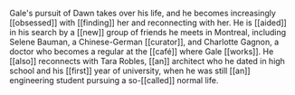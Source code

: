 Gale's pursuit of Dawn takes over his life, and he becomes increasingly [[obsessed]] with [[finding]] her and reconnecting with her. He is [[aided]] in his search by a [[new]] group of friends he meets in Montreal, including Selene Bauman, a Chinese-German [[curator]], and Charlotte Gagnon, a doctor who becomes a regular at the [[café]] where Gale [[works]]. He [[also]] reconnects with Tara Robles, [[an]] architect who he dated in high school and his [[first]] year of university, when he was still [[an]] engineering student pursuing a so-[[called]] normal life.

